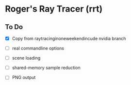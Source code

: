 # Roger's Ray Tracer (rrt)

## To Do

- [x] Copy from raytracinginoneweekendincude nvidia branch
- [ ] real commandline options
- [ ] scene loading
- [ ] shared-memory sample reduction
- [ ] PNG output

